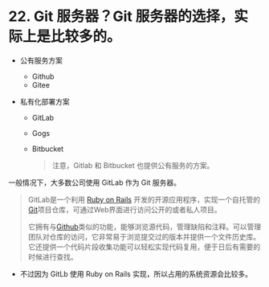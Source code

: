 # 22. Git 服务器？Git 服务器的选择，实际上是比较多的。

- 公有服务方案

  - Github
  - Gitee

- 私有化部署方案

  - GitLab

  - Gogs

  - Bitbucket

    > 注意，Gitlab 和 Bitbucket 也提供公有服务的方案。

一般情况下，大多数公司使用 GitLab 作为 Git 服务器。

> GitLab是一个利用 [Ruby on Rails](http://www.oschina.net/p/ruby+on+rails) 开发的开源应用程序，实现一个自托管的[Git](http://www.oschina.net/p/git)项目仓库，可通过Web界面进行访问公开的或者私人项目。
>
> 它拥有与[Github](http://www.oschina.net/p/github)类似的功能，能够浏览源代码，管理缺陷和注释。可以管理团队对仓库的访问，它非常易于浏览提交过的版本并提供一个文件历史库。它还提供一个代码片段收集功能可以轻松实现代码复用，便于日后有需要的时候进行查找。

- 不过因为 GitLb 使用 Ruby on Rails 实现，所以占用的系统资源会比较多。

